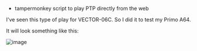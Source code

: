 * tampermonkey script to play PTP directly from the web

I've seen this type of play for VECTOR-06C. So I did it to test my Primo A64.

It will look something like this:

![image](image.jpeg)

